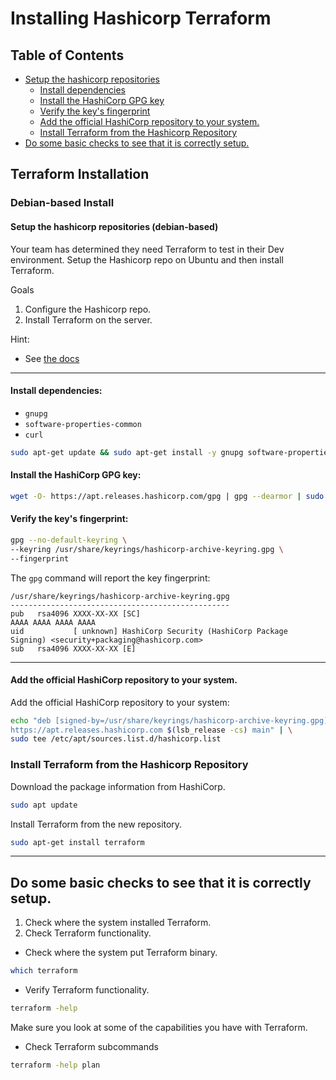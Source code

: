 
# Installing Hashicorp Terraform



## Table of Contents
* [Setup the hashicorp repositories](#setup-the-hashicorp-repositories) 
    * [Install dependencies](#install-dependencies) 
    * [Install the HashiCorp GPG key](#install-the-hashicorp-gpg-key) 
    * [Verify the key's fingerprint](#verify-the-keys-fingerprint) 
    * [Add the official HashiCorp repository to your system.](#add-the-official-hashicorp-repository-to-your-system) 
    * [Install Terraform from the Hashicorp Repository](#install-terraform-from-the-hashicorp-repository) 
* [Do some basic checks to see that it is correctly setup.](#do-some-basic-checks-to-see-that-it-is-correctly-setup) 


## Terraform Installation

### Debian-based Install
#### Setup the hashicorp repositories (debian-based)

Your team has determined they need Terraform to test in their Dev environment.
Setup the Hashicorp repo on Ubuntu and then install Terraform.

Goals
1. Configure the Hashicorp repo.
2. Install Terraform on the server.  

Hint:  
* See [the docs](https://developer.hashicorp.com/terraform/tutorials/aws-get-started/install-cli)


---

#### Install dependencies:
* `gnupg`
* `software-properties-common`
* `curl`

```bash
sudo apt-get update && sudo apt-get install -y gnupg software-properties-common
```

#### Install the HashiCorp GPG key:

```bash
wget -O- https://apt.releases.hashicorp.com/gpg | gpg --dearmor | sudo tee /usr/share/keyrings/hashicorp-archive-keyring.gpg
```

#### Verify the key's fingerprint:
```bash
gpg --no-default-keyring \
--keyring /usr/share/keyrings/hashicorp-archive-keyring.gpg \
--fingerprint
```

The `gpg` command will report the key fingerprint:
```plaintext
/usr/share/keyrings/hashicorp-archive-keyring.gpg
-------------------------------------------------
pub   rsa4096 XXXX-XX-XX [SC]
AAAA AAAA AAAA AAAA
uid           [ unknown] HashiCorp Security (HashiCorp Package Signing) <security+packaging@hashicorp.com>
sub   rsa4096 XXXX-XX-XX [E]
```

---

#### Add the official HashiCorp repository to your system. 
Add the official HashiCorp repository to your system:
```bash
echo "deb [signed-by=/usr/share/keyrings/hashicorp-archive-keyring.gpg] \
https://apt.releases.hashicorp.com $(lsb_release -cs) main" | \
sudo tee /etc/apt/sources.list.d/hashicorp.list
```

### Install Terraform from the Hashicorp Repository
Download the package information from HashiCorp.
```bash
sudo apt update
```

Install Terraform from the new repository.
```bash
sudo apt-get install terraform
```



---

## Do some basic checks to see that it is correctly setup.

1. Check where the system installed Terraform.  
2. Check Terraform functionality.  


* Check where the system put Terraform binary.
```bash
which terraform
```

* Verify Terraform functionality.
```bash
terraform -help
```
Make sure you look at some of the capabilities you have with Terraform.

* Check Terraform subcommands
```bash
terraform -help plan
```
